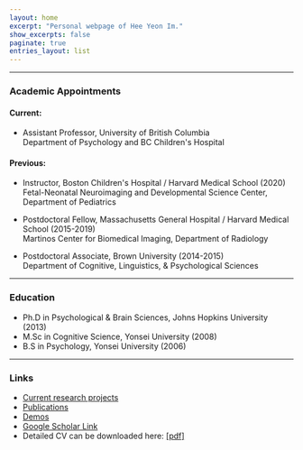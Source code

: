 ```yaml
---
layout: home
excerpt: "Personal webpage of Hee Yeon Im."
show_excerpts: false
paginate: true
entries_layout: list
---
```


------
### Academic Appointments
#### Current:

* Assistant Professor, University of British Columbia<br/>
    Department of Psychology and BC Children's Hospital<br/>

#### Previous:  

* Instructor, Boston Children's Hospital / Harvard Medical School (2020)<br/>
  Fetal-Neonatal Neuroimaging and Developmental Science Center, Department of Pediatrics<br/>
  
* Postdoctoral Fellow, Massachusetts General Hospital / Harvard Medical School (2015-2019)<br/>
  Martinos Center for Biomedical Imaging, Department of Radiology<br/>
  
* Postdoctoral Associate, Brown University (2014-2015)<br/>
  Department of Cognitive, Linguistics, & Psychological Sciences<br/>	          

------
### Education
* Ph.D in Psychological & Brain Sciences, Johns Hopkins University (2013)<br/>
* M.Sc in Cognitive Science, Yonsei University (2008)<br/>
* B.S in Psychology, Yonsei University (2006)<br/>

------
### Links
* [Current research projects](https://heeyeon-im.github.io/projects/)<br/>
* [Publications](https://heeyeon-im.github.io/publications/)<br/>
* [Demos](https://heeyeon-im.github.io/demo/)<br/>
* [Google Scholar Link](https://scholar.google.com/citations?user=Zq3Z-ioAAAAJ&hl=en)
* Detailed CV can be downloaded here: [[pdf]](/HeeYeon_Im_CV_2021_March.pdf)<br/>

